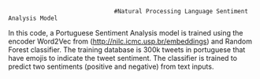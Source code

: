                                   #Natural Processing Language Sentiment Analysis Model

In this code, a Portuguese Sentiment Analysis model is trained using the encoder Word2Vec from (http://nilc.icmc.usp.br/embeddings) and Random Forest classifier. 
The training database is 300k tweets in portuguese that have emojis to indicate the tweet sentiment. 
The classifier is trained to predict two sentiments (positive and negative) from text inputs.
